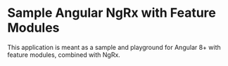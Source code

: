 # Sample Angular NgRx with Feature Modules

This application is meant as a sample and playground for Angular 8+ with feature modules, combined with NgRx.
